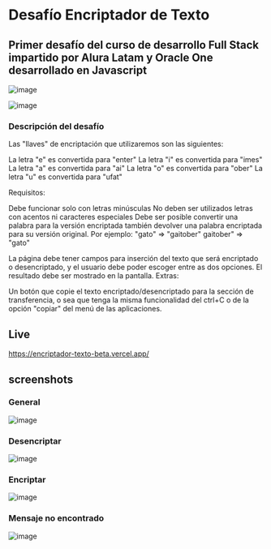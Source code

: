 # Desafío Encriptador de Texto
## Primer desafío del curso de desarrollo Full Stack impartido por Alura Latam y Oracle One desarrollado en Javascript

![image](https://github.com/gabrielveliz/Encriptador_Texto/assets/24717811/f628ccf2-0709-402e-a9a7-6dced7215091)


![image](https://github.com/gabrielveliz/Encriptador_Texto/assets/24717811/28a4efae-5071-404b-80b3-5f6c8559043a)

### Descripción del desafío

Las "llaves" de encriptación que utilizaremos son las siguientes:

La letra "e" es convertida para "enter"
La letra "i" es convertida para "imes"
La letra "a" es convertida para "ai"
La letra "o" es convertida para "ober"
La letra "u" es convertida para "ufat"

Requisitos:

Debe funcionar solo con letras minúsculas
No deben ser utilizados letras con acentos ni caracteres especiales
Debe ser posible convertir una palabra para la versión encriptada también devolver una palabra encriptada para su versión original.
Por ejemplo:
"gato" => "gaitober"
gaitober" => "gato"

La página debe tener campos para
inserción del texto que será encriptado o desencriptado, y el usuario debe poder escoger entre as dos opciones.
El resultado debe ser mostrado en la pantalla.
Extras:

Un botón que copie el texto encriptado/desencriptado para la sección de transferencia, o sea que tenga la misma funcionalidad del ctrl+C o de la opción "copiar" del menú de las aplicaciones.

## Live
https://encriptador-texto-beta.vercel.app/

## screenshots
### General
![image](https://github.com/gabrielveliz/Encriptador_Texto/assets/24717811/4f3b96c6-be1b-4b6a-9952-c3a2fac52d27)

### Desencriptar
![image](https://github.com/gabrielveliz/Encriptador_Texto/assets/24717811/38915d0f-c869-4a9a-addb-8a18043463e3)

### Encriptar
![image](https://github.com/gabrielveliz/Encriptador_Texto/assets/24717811/489f5421-10ab-4f5c-8e1b-1bb7f6dbbb66)

### Mensaje no encontrado
![image](https://github.com/gabrielveliz/Encriptador_Texto/assets/24717811/8346e78e-87d1-4f02-ae61-2d3ce0ec7a40)
